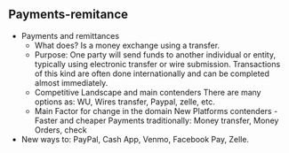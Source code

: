 ## Payments-remitance
* Payments and remittances
	* What does?
Is a money exchange using a transfer. 
	* Purpose:
One party will send funds to another individual or entity, typically using electronic transfer or wire submission. Transactions of this kind are often done internationally and can be completed almost immediately.
	* Competitive Landscape and main contenders
There are many options as: WU, Wires transfer, Paypal, zelle, etc.
	* Main Factor for change in the domain
New Platforms contenders  - Faster and cheaper
Payments traditionally:
Money transfer, Money Orders, check
* New ways to:
PayPal, Cash App, Venmo, Facebook Pay, Zelle.
